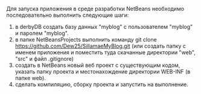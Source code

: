 Для запуска приложения в среде разработки NetBeans необходимо последовательно выполнить следующие шаги:
1. в derbyDB создать базу данных "myblog" с пользователем "myblog" и паролем "myblog".
2. в папке NetBeansProjects выполнить команду git clone https://github.com/Dew25/SillamaeMyBlog.git (или создать папку с именем приложения и поместить туда скачанные директории "web", "src" и файл .gitignore)
3. создать в NetBeans новый веб проект с существующим кодом, указать папку проекта и местонахождение директории WEB-INF (в папке web).
4. сделать компиляцию, сборку проекта и запустить на выполнение.
